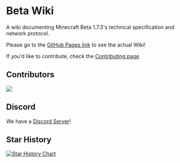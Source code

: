 # Beta Wiki
A wiki documenting Minecraft Beta 1.7.3's technical specification and network protocol.

Please go to the [GitHub Pages link](https://OfficialPixelBrush.github.io/beta-wiki) to see the actual Wiki!

If you'd like to contribute, check the [Contributing page](https://OfficialPixelBrush.github.io/beta-wiki/CONTRIBUTING)

## Contributors
<a href="https://github.com/OfficialPixelBrush/beta-wiki/graphs/contributors">
  <img src="https://contrib.rocks/image?repo=OfficialPixelBrush/beta-wiki" />
</a>

## Discord
We have a [Discord Server](
https://discord.gg/JHTz2HSKrf)!

## Star History

<a href="https://www.star-history.com/#OfficialPixelBrush/beta-wiki&Date">
 <picture>
   <source media="(prefers-color-scheme: dark)" srcset="https://api.star-history.com/svg?repos=OfficialPixelBrush/beta-wiki&type=Date&theme=dark" />
   <source media="(prefers-color-scheme: light)" srcset="https://api.star-history.com/svg?repos=OfficialPixelBrush/beta-wiki&type=Date" />
   <img alt="Star History Chart" src="https://api.star-history.com/svg?repos=OfficialPixelBrush/beta-wiki&type=Date" />
 </picture>
</a>